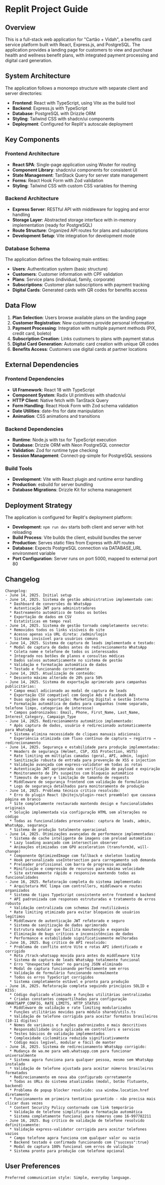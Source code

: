 # Replit Project Guide

## Overview

This is a full-stack web application for "Cartão + Vidah", a benefits card service platform built with React, Express.js, and PostgreSQL. The application provides a landing page for customers to view and purchase health and wellness benefit plans, with integrated payment processing and digital card generation.

## System Architecture

The application follows a monorepo structure with separate client and server directories:

- **Frontend**: React with TypeScript, using Vite as the build tool
- **Backend**: Express.js with TypeScript
- **Database**: PostgreSQL with Drizzle ORM
- **Styling**: Tailwind CSS with shadcn/ui components
- **Deployment**: Configured for Replit's autoscale deployment

## Key Components

### Frontend Architecture
- **React SPA**: Single-page application using Wouter for routing
- **Component Library**: shadcn/ui components for consistent UI
- **State Management**: TanStack Query for server state management
- **Forms**: React Hook Form with Zod validation
- **Styling**: Tailwind CSS with custom CSS variables for theming

### Backend Architecture
- **Express Server**: RESTful API with middleware for logging and error handling
- **Storage Layer**: Abstracted storage interface with in-memory implementation (ready for PostgreSQL)
- **Route Structure**: Organized API routes for plans and subscriptions
- **Development Setup**: Vite integration for development mode

### Database Schema
The application defines the following main entities:
- **Users**: Authentication system (basic structure)
- **Customers**: Customer information with CPF validation
- **Plans**: Service plans (individual, family, corporate)
- **Subscriptions**: Customer plan subscriptions with payment tracking
- **Digital Cards**: Generated cards with QR codes for benefits access

## Data Flow

1. **Plan Selection**: Users browse available plans on the landing page
2. **Customer Registration**: New customers provide personal information
3. **Payment Processing**: Integration with multiple payment methods (PIX, credit card, boleto)
4. **Subscription Creation**: Links customers to plans with payment status
5. **Digital Card Generation**: Automatic card creation with unique QR codes
6. **Benefits Access**: Customers use digital cards at partner locations

## External Dependencies

### Frontend Dependencies
- **UI Framework**: React 18 with TypeScript
- **Component System**: Radix UI primitives with shadcn/ui
- **HTTP Client**: Native fetch with TanStack Query
- **Form Handling**: React Hook Form with Zod schema validation
- **Date Utilities**: date-fns for date manipulation
- **Animation**: CSS animations and transitions

### Backend Dependencies
- **Runtime**: Node.js with tsx for TypeScript execution
- **Database**: Drizzle ORM with Neon PostgreSQL connector
- **Validation**: Zod for runtime type checking
- **Session Management**: Connect-pg-simple for PostgreSQL sessions

### Build Tools
- **Development**: Vite with React plugin and runtime error handling
- **Production**: esbuild for server bundling
- **Database Migrations**: Drizzle Kit for schema management

## Deployment Strategy

The application is configured for Replit's deployment platform:

- **Development**: `npm run dev` starts both client and server with hot reloading
- **Build Process**: Vite builds the client, esbuild bundles the server
- **Production**: Serves static files from Express with API routes
- **Database**: Expects PostgreSQL connection via DATABASE_URL environment variable
- **Port Configuration**: Server runs on port 5000, mapped to external port 80

## Changelog

```
Changelog:
- June 14, 2025. Initial setup
- June 14, 2025. Sistema de gestão administrativo implementado com:
  * Dashboard de conversões do WhatsApp
  * Autenticação JWT para administradores  
  * Rastreamento automático de todos os botões
  * Exportação de dados em CSV
  * Estatísticas em tempo real
- June 14, 2025. Sistema de gestão tornado completamente secreto:
  * Removidos todos os links visíveis do site
  * Acesso apenas via URL direta: /admin/login
  * Sistema invisível para usuários comuns
- June 14, 2025. Sistema de captura de leads implementado e testado:
  * Modal de captura de dados antes do redirecionamento WhatsApp
  * Coleta nome e telefone de todos os interessados
  * Integrado nos botões de planos e consultas médicas
  * Dados salvos automaticamente no sistema de gestão
  * Validação e formatação automática de dados
  * Testado e funcionando corretamente
- June 14, 2025. Atualização de conteúdo:
  * Desconto máximo alterado de 20% para 50%
- June 14, 2025. Sistema de exportação aprimorado para campanhas publicitárias:
  * Campo email adicionado ao modal de captura de leads
  * Exportação CSV compatível com Google Ads e Facebook Ads
  * Duas opções de exportação: Marketing Digital e Gestão Interna
  * Formatação automática de dados para campanhas (nome separado, telefone limpo, categorias de interesse)
  * Campos padronizados: Email, Phone, First_Name, Last_Name, Interest_Category, Campaign_Type
- June 14, 2025. Redirecionamento automático implementado:
  * Após captura de dados, usuário é redirecionado automaticamente para WhatsApp
  * Sistema elimina necessidade de cliques manuais adicionais
  * Experiência otimizada com fluxo contínuo de captura → registro → redirecionamento
- June 14, 2025. Segurança e estabilidade para produção implementadas:
  * Headers de segurança (Helmet, CSP, XSS Protection, HSTS)
  * Rate limiting em múltiplas camadas (geral, API, admin, login)
  * Sanitização robusta de entrada para prevenção de XSS e injection
  * Validação avançada com express-validator em todas as rotas
  * Autenticação JWT aprimorada com verificação de payload e expiração
  * Monitoramento de IPs suspeitos com bloqueio automático
  * Timeouts de query e limitação de tamanho de requests
  * Middleware de segurança frontend com validação de formulários
  * Logs de segurança detalhados para monitoramento de produção
- June 14, 2025. Problema técnico crítico resolvido:
  * Erro do plugin React (@vitejs/plugin-react preamble) que causava página em branco
  * Site completamente restaurado mantendo design e funcionalidades originais
  * Solução implementada via configuração HTML sem alterações no código
  * Todas as funcionalidades preservadas: captura de leads, admin, WhatsApp, segurança
  * Sistema de produção totalmente operacional
- June 14, 2025. Otimizações avançadas de performance implementadas:
  * Sistema de cache inteligente de imagens com preload automático
  * Lazy loading avançado com intersection observer
  * Animações otimizadas com GPU acceleration (transform3d, will-change)
  * Componente OptimizedImage com fallback e skeleton loading
  * Hook personalizado useIntersection para carregamento sob demanda
  * Preloader profissional com barra de progresso animada
  * Minificação e compressão de recursos para máxima velocidade
  * Site extremamente rápido e responsivo mantendo todas as funcionalidades
- June 16, 2025. Refatoração completa do sistema implementada:
  * Arquitetura MVC limpa com controllers, middleware e routes organizados
  * Sistema de tipos TypeScript consistente entre frontend e backend
  * API padronizada com responses estruturadas e tratamento de erros robusto
  * Validação centralizada com schemas Zod reutilizáveis
  * Rate limiting otimizado para evitar bloqueios de usuários legítimos
  * Middleware de autenticação JWT refatorado e seguro
  * Sistema de sanitização de dados aprimorado
  * Estrutura modular que facilita manutenção e expansão
  * Eliminação de bugs críticos e inconsistências de dados
  * Performance e estabilidade significativamente melhoradas
- June 16, 2025. Bug crítico de API resolvido:
  * Problema de conflito entre Vite e rotas API identificado e corrigido
  * Rota /track-whatsapp movida para antes do middleware Vite
  * Sistema de captura de leads WhatsApp totalmente funcional
  * Erro "Unexpected token" no parsing JSON eliminado
  * Modal de captura funcionando perfeitamente sem erros
  * Validação de formulário funcionando normalmente
  * Todos os erros TypeScript corrigidos
  * Sistema completamente estável e pronto para produção
- June 16, 2025. Refatoração completa seguindo princípios SOLID e KISS:
  * Código duplicado eliminado e funções utilitárias centralizadas
  * Criadas constantes compartilhadas para configuração (WHATSAPP_CONFIG, RATE_LIMITS, HTTP_STATUS)
  * Middleware de validação e rate limiting modularizados
  * Funções utilitárias movidas para módulo shared/utils.ts
  * Validação de telefone corrigida para aceitar formatos brasileiros (10-11 dígitos)
  * Nomes de variáveis e funções padronizados e mais descritivos
  * Responsabilidade única aplicada em controllers e services
  * Testes básicos de validação implementados
  * Complexidade ciclomática reduzida significativamente
  * Código mais legível, modular e fácil de manter
- June 16, 2025. Sistema de redirecionamento WhatsApp corrigido:
  * Mudança de wa.me para web.whatsapp.com para funcionar universalmente
  * Sistema agora funciona para qualquer pessoa, mesmo sem WhatsApp instalado
  * Validação de telefone ajustada para aceitar números brasileiros formatados
  * Redirecionamento em nova aba configurado corretamente
  * Todas as URLs do sistema atualizadas (modal, botão flutuante, backend)
  * Problema de popup blocker resolvido: usa window.location.href diretamente
  * Funcionamento em primeira tentativa garantido - não precisa mais clicar duas vezes
  * Content Security Policy contornado com link temporário
  * Validação de telefone simplificada e formatação automática
  * Sistema completamente funcional para números como 16-997782211
- June 16, 2025. Bug crítico de validação de telefone resolvido definitivamente:
  * Validação express-validator corrigida para aceitar telefones vazios
  * Campo telefone agora funciona com qualquer valor ou vazio
  * Backend testado e confirmado funcionando com {"success":true}
  * Modal de captura 100% funcional sem erros de validação
  * Sistema pronto para produção com telefone opcional
```

## User Preferences

```
Preferred communication style: Simple, everyday language.
```